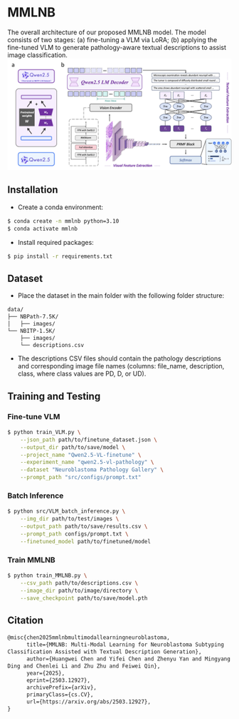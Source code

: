 # MMLNB
The overall architecture of our proposed MMLNB model. The model consists of two stages: (a) fine-tuning a VLM via LoRA; (b) applying the fine-tuned VLM to generate pathology-aware textual descriptions to assist image classification.
![image](img/Pipeline.png)

## Installation

- Create a conda environment:

```bash
$ conda create -n mmlnb python=3.10
$ conda activate mmlnb
```

- Install required packages:

```bash
$ pip install -r requirements.txt
```

## Dataset

- Place the dataset in the main folder with the following folder structure:
```
data/
├── NBPath-7.5K/
│   ├── images/
└── NBITP-1.5K/
    ├── images/
    └── descriptions.csv
```

- The descriptions CSV files should contain the pathology descriptions and corresponding image file names (columns: file_name, description, class, where class values are PD, D, or UD).

## Training and Testing

### Fine-tune VLM
```bash
$ python train_VLM.py \
    --json_path path/to/finetune_dataset.json \
    --output_dir path/to/save/model \
    --project_name "Qwen2.5-VL-finetune" \
    --experiment_name "qwen2.5-vl-pathology" \
    --dataset "Neuroblastoma Pathology Gallery" \
    --prompt_path "src/configs/prompt.txt"
```

### Batch Inference
```bash
$ python src/VLM_batch_inference.py \
    --img_dir path/to/test/images \
    --output_path path/to/save/results.csv \
    --prompt_path configs/prompt.txt \
    --finetuned_model path/to/finetuned/model
```

### Train MMLNB
```bash
$ python train_MMLNB.py \
    --csv_path path/to/descriptions.csv \
    --image_dir path/to/image/directory \
    --save_checkpoint path/to/save/model.pth
```

## Citation

```
@misc{chen2025mmlnbmultimodallearningneuroblastoma,
      title={MMLNB: Multi-Modal Learning for Neuroblastoma Subtyping Classification Assisted with Textual Description Generation}, 
      author={Huangwei Chen and Yifei Chen and Zhenyu Yan and Mingyang Ding and Chenlei Li and Zhu Zhu and Feiwei Qin},
      year={2025},
      eprint={2503.12927},
      archivePrefix={arXiv},
      primaryClass={cs.CV},
      url={https://arxiv.org/abs/2503.12927}, 
}
```


